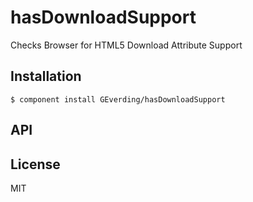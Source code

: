 
# hasDownloadSupport

  Checks Browser for HTML5 Download Attribute Support

## Installation

    $ component install GEverding/hasDownloadSupport

## API

   

## License

  MIT
